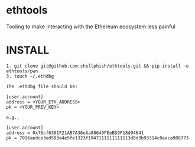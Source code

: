 # ethtools
Tooling to make interacting with the Ethereum ecosystem less painful

# INSTALL 

```
1. git clone git@github.com:shellphish/ethtools.git && pip install -e ethtools/pwn
3. touch ~/.ethdbg

The .ethdbg file should be:

[user.account]
address = <YOUR_ETH_ADDRESS>
pk = <YOUR_PRIV_KEY>

e.g.,

[user.account]
address = 0x76cf6361F21AB7A36eAa88649FEeBD9F18d94641
pk = 7016aedce3ed593e4e5fe1323f1947111111111113d8d3b93314c0aaca908773
```
